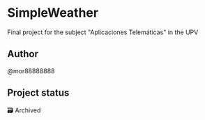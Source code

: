 # SimpleWeather
Final project for the subject "Aplicaciones Telemáticas" in the UPV

## Author
@mor88888888

## Project status
🗃 Archived

